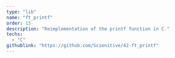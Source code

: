 ```yaml
---
type: "lib"
name: "ft_printf"
order: 15
description: "Reimplementation of the printf function in C."
techs:
  - "C"
githublink: "https://github.com/Scienitive/42-ft_printf"
---
```

